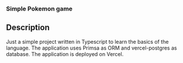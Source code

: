 ### Simple Pokemon game


## Description
Just a simple project written in Typescript to learn the basics of the language. The application uses Primsa as ORM and vercel-postgres as database. The application is deployed on Vercel.  